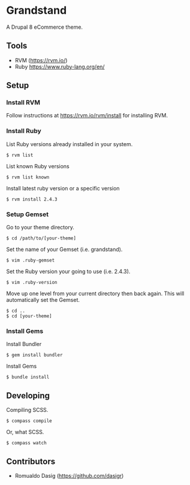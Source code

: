 # Grandstand
A Drupal 8 eCommerce theme.

## Tools
* RVM (https://rvm.io/)
* Ruby https://www.ruby-lang.org/en/

## Setup
### Install RVM
Follow instructions at https://rvm.io/rvm/install for installing RVM.

### Install Ruby
List Ruby versions already installed in your system.
```
$ rvm list
```

List known Ruby versions
```
$ rvm list known
```

Install latest ruby version or a specific version
```
$ rvm install 2.4.3
```

### Setup Gemset
Go to your theme directory.
```
$ cd /path/to/[your-theme]
```

Set the name of your Gemset (i.e. grandstand).
```
$ vim .ruby-gemset
```

Set the Ruby version your going to use (i.e. 2.4.3).
```
$ vim .ruby-version
```

Move up one level from your current directory then back again. This will automatically set the Gemset.
```
$ cd ..
$ cd [your-theme]
```

### Install Gems
Install Bundler
```
$ gem install bundler
```

Install Gems
```
$ bundle install
```

## Developing
Compiling SCSS.
```
$ compass compile
```

Or, what SCSS.
```
$ compass watch
```

## Contributors
* Romualdo Dasig (https://github.com/dasigr)
